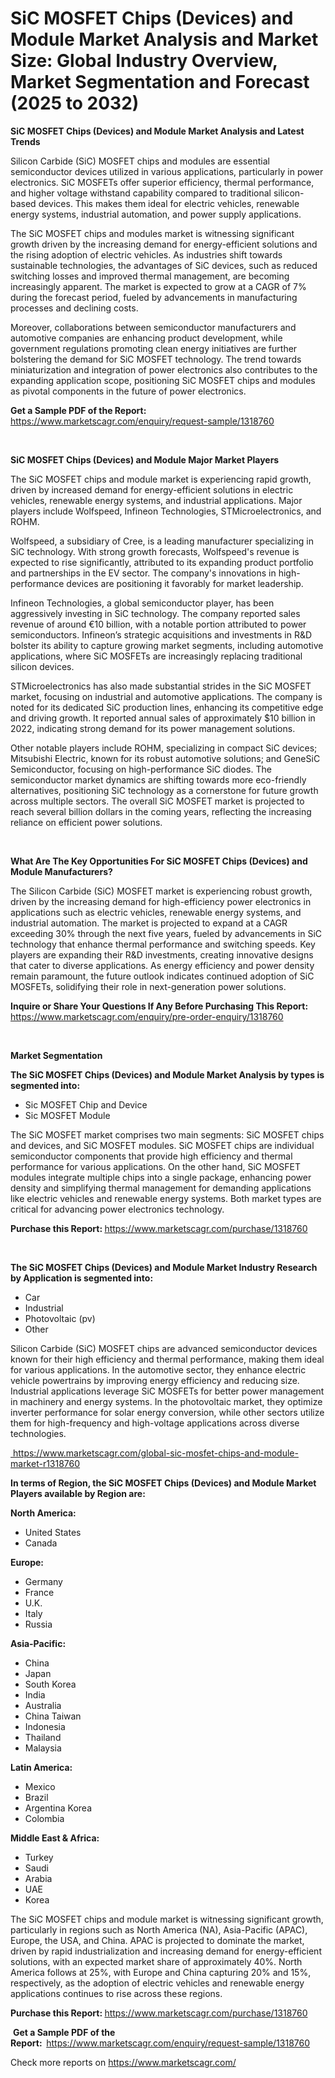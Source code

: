 <p><h1>SiC MOSFET Chips (Devices) and Module Market Analysis and Market Size: Global Industry Overview, Market Segmentation and Forecast (2025 to 2032)</h1></p><p><strong>SiC MOSFET Chips (Devices) and Module Market Analysis and Latest Trends</strong></p>
<p><p>Silicon Carbide (SiC) MOSFET chips and modules are essential semiconductor devices utilized in various applications, particularly in power electronics. SiC MOSFETs offer superior efficiency, thermal performance, and higher voltage withstand capability compared to traditional silicon-based devices. This makes them ideal for electric vehicles, renewable energy systems, industrial automation, and power supply applications.</p><p>The SiC MOSFET chips and modules market is witnessing significant growth driven by the increasing demand for energy-efficient solutions and the rising adoption of electric vehicles. As industries shift towards sustainable technologies, the advantages of SiC devices, such as reduced switching losses and improved thermal management, are becoming increasingly apparent. The market is expected to grow at a CAGR of 7% during the forecast period, fueled by advancements in manufacturing processes and declining costs. </p><p>Moreover, collaborations between semiconductor manufacturers and automotive companies are enhancing product development, while government regulations promoting clean energy initiatives are further bolstering the demand for SiC MOSFET technology. The trend towards miniaturization and integration of power electronics also contributes to the expanding application scope, positioning SiC MOSFET chips and modules as pivotal components in the future of power electronics.</p></p>
<p><strong>Get a Sample PDF of the Report:&nbsp;</strong> <a href="https://www.marketscagr.com/enquiry/request-sample/1318760?utm_campaign=1901&utm_medium=2&utm_source=Github&utm_content=ia&utm_term=13022025&utm_id=sic-mosfet-chips-devices-and-module">https://www.marketscagr.com/enquiry/request-sample/1318760</a></p>
<p>&nbsp;</p>
<p><strong>SiC MOSFET Chips (Devices) and Module Major Market Players</strong></p>
<p><p>The SiC MOSFET chips and module market is experiencing rapid growth, driven by increased demand for energy-efficient solutions in electric vehicles, renewable energy systems, and industrial applications. Major players include Wolfspeed, Infineon Technologies, STMicroelectronics, and ROHM.</p><p>Wolfspeed, a subsidiary of Cree, is a leading manufacturer specializing in SiC technology. With strong growth forecasts, Wolfspeed's revenue is expected to rise significantly, attributed to its expanding product portfolio and partnerships in the EV sector. The company's innovations in high-performance devices are positioning it favorably for market leadership.</p><p>Infineon Technologies, a global semiconductor player, has been aggressively investing in SiC technology. The company reported sales revenue of around €10 billion, with a notable portion attributed to power semiconductors. Infineon’s strategic acquisitions and investments in R&D bolster its ability to capture growing market segments, including automotive applications, where SiC MOSFETs are increasingly replacing traditional silicon devices.</p><p>STMicroelectronics has also made substantial strides in the SiC MOSFET market, focusing on industrial and automotive applications. The company is noted for its dedicated SiC production lines, enhancing its competitive edge and driving growth. It reported annual sales of approximately $10 billion in 2022, indicating strong demand for its power management solutions.</p><p>Other notable players include ROHM, specializing in compact SiC devices; Mitsubishi Electric, known for its robust automotive solutions; and GeneSiC Semiconductor, focusing on high-performance SiC diodes. The semiconductor market dynamics are shifting towards more eco-friendly alternatives, positioning SiC technology as a cornerstone for future growth across multiple sectors. The overall SiC MOSFET market is projected to reach several billion dollars in the coming years, reflecting the increasing reliance on efficient power solutions.</p></p>
<p>&nbsp;</p>
<p><strong>What Are The Key Opportunities For SiC MOSFET Chips (Devices) and Module Manufacturers?</strong></p>
<p><p>The Silicon Carbide (SiC) MOSFET market is experiencing robust growth, driven by the increasing demand for high-efficiency power electronics in applications such as electric vehicles, renewable energy systems, and industrial automation. The market is projected to expand at a CAGR exceeding 30% through the next five years, fueled by advancements in SiC technology that enhance thermal performance and switching speeds. Key players are expanding their R&D investments, creating innovative designs that cater to diverse applications. As energy efficiency and power density remain paramount, the future outlook indicates continued adoption of SiC MOSFETs, solidifying their role in next-generation power solutions.</p></p>
<p><strong>Inquire or Share Your Questions If Any Before Purchasing This Report:</strong> <a href="https://www.marketscagr.com/enquiry/pre-order-enquiry/1318760?utm_campaign=1901&utm_medium=2&utm_source=Github&utm_content=ia&utm_term=13022025&utm_id=sic-mosfet-chips-devices-and-module">https://www.marketscagr.com/enquiry/pre-order-enquiry/1318760</a></p>
<p>&nbsp;</p>
<p><strong>Market Segmentation</strong></p>
<p><strong>The SiC MOSFET Chips (Devices) and Module Market Analysis by types is segmented into:</strong></p>
<p><ul><li>Sic MOSFET Chip and Device</li><li>Sic MOSFET Module</li></ul></p>
<p><p>The SiC MOSFET market comprises two main segments: SiC MOSFET chips and devices, and SiC MOSFET modules. SiC MOSFET chips are individual semiconductor components that provide high efficiency and thermal performance for various applications. On the other hand, SiC MOSFET modules integrate multiple chips into a single package, enhancing power density and simplifying thermal management for demanding applications like electric vehicles and renewable energy systems. Both market types are critical for advancing power electronics technology.</p></p>
<p><strong>Purchase this Report:&nbsp;</strong><a href="https://www.marketscagr.com/purchase/1318760?utm_campaign=1901&utm_medium=2&utm_source=Github&utm_content=ia&utm_term=13022025&utm_id=sic-mosfet-chips-devices-and-module">https://www.marketscagr.com/purchase/1318760</a></p>
<p>&nbsp;</p>
<p><strong>The SiC MOSFET Chips (Devices) and Module Market Industry Research by Application is segmented into:</strong></p>
<p><ul><li>Car</li><li>Industrial</li><li>Photovoltaic (pv)</li><li>Other</li></ul></p>
<p><p>Silicon Carbide (SiC) MOSFET chips are advanced semiconductor devices known for their high efficiency and thermal performance, making them ideal for various applications. In the automotive sector, they enhance electric vehicle powertrains by improving energy efficiency and reducing size. Industrial applications leverage SiC MOSFETs for better power management in machinery and energy systems. In the photovoltaic market, they optimize inverter performance for solar energy conversion, while other sectors utilize them for high-frequency and high-voltage applications across diverse technologies.</p></p>
<p><a href="https://www.marketscagr.com/global-sic-mosfet-chips-and-module-market-r1318760?utm_campaign=1901&utm_medium=2&utm_source=Github&utm_content=ia&utm_term=13022025&utm_id=sic-mosfet-chips-devices-and-module">&nbsp;https://www.marketscagr.com/global-sic-mosfet-chips-and-module-market-r1318760</a></p>
<p><strong>In terms of Region, the SiC MOSFET Chips (Devices) and Module Market Players available by Region are:</strong></p>
<p>
    <p> <strong> North America: </strong>
        <ul>
            <li>United States</li>
            <li>Canada</li>
        </ul>
        </p> 
    <p> <strong> Europe: </strong>
        <ul>
            <li>Germany</li>
            <li>France</li>
            <li>U.K.</li>
            <li>Italy</li>
            <li>Russia</li>
        </ul>
        </p> 
    <p> <strong> Asia-Pacific: </strong>
        <ul>
            <li>China</li>
            <li>Japan</li>
            <li>South Korea</li>
            <li>India</li>
            <li>Australia</li>
            <li>China Taiwan</li>
            <li>Indonesia</li>
            <li>Thailand</li>
            <li>Malaysia</li>
        </ul>
        </p> 
    <p> <strong> Latin America: </strong>
        <ul>
            <li>Mexico</li>
            <li>Brazil</li>
            <li>Argentina Korea</li>
            <li>Colombia</li>
        </ul>
        </p> 
    <p> <strong> Middle East & Africa: </strong>
        <ul>
            <li>Turkey</li>
            <li>Saudi</li>
            <li>Arabia</li>
            <li>UAE</li>
            <li>Korea</li>
        </ul>
    </p>
    </p>
<p><p>The SiC MOSFET chips and module market is witnessing significant growth, particularly in regions such as North America (NA), Asia-Pacific (APAC), Europe, the USA, and China. APAC is projected to dominate the market, driven by rapid industrialization and increasing demand for energy-efficient solutions, with an expected market share of approximately 40%. North America follows at 25%, with Europe and China capturing 20% and 15%, respectively, as the adoption of electric vehicles and renewable energy applications continues to rise across these regions.</p></p>
<p><strong>Purchase this Report: </strong><a href="https://www.marketscagr.com/purchase/1318760?utm_campaign=1901&utm_medium=2&utm_source=Github&utm_content=ia&utm_term=13022025&utm_id=sic-mosfet-chips-devices-and-module">https://www.marketscagr.com/purchase/1318760</a></p>
<p>&nbsp;<strong>Get a Sample PDF of the Report:&nbsp;&nbsp;</strong><a href="https://www.marketscagr.com/enquiry/request-sample/1318760?utm_campaign=1901&utm_medium=2&utm_source=Github&utm_content=ia&utm_term=13022025&utm_id=sic-mosfet-chips-devices-and-module">https://www.marketscagr.com/enquiry/request-sample/1318760</a></p>
<p><strong></strong></p>
<p>Check more reports on <a href="https://www.marketscagr.com/?utm_campaign=1901&utm_medium=2&utm_source=Github&utm_content=ia&utm_term=13022025&utm_id=sic-mosfet-chips-devices-and-module">https://www.marketscagr.com/</a></p>